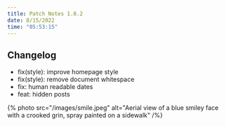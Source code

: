 ```yaml
---
title: Patch Notes 1.0.2
date: 8/15/2022
time: "05:53:15"
---
```


## Changelog

- fix(style): improve homepage style
- fix(style): remove document whitespace
- fix: human readable dates
- feat: hidden posts

{% photo src="/images/smile.jpeg" alt="Aerial view of a blue smiley face with a crooked grin, spray painted on a sidewalk" /%}
